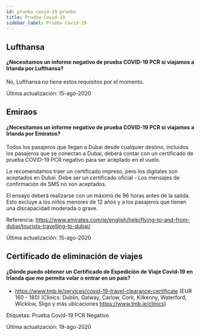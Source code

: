 ```yaml
---
id: prueba covid-19-prueba
title: Prueba Covid-19
sidebar_label: Prueba Covid-19
---
```



## Lufthansa

#### **¿Necesitamos un informe negativo de prueba COVID-19 PCR si viajamos a Irlanda por Lufthansa?**

No, Lufthansa no tiene estos requisitos por el momento.

Última actualización: 15-ago-2020

## Emiraos

#### **¿Necesitamos un informe negativo de prueba COVID-19 PCR si viajamos a Irlanda por Emiratos?**

Todos los pasajeros que llegan a Dubai desde cualquier destino, incluidos los pasajeros que se conectan a Dubai, deberá contar con un certificado de prueba COVID-19 PCR negativo para ser aceptado en el vuelo.

Le recomendamos traer un certificado impreso, pero los digitales son aceptados en Dubai. Debe ser un certificado oficial - Los mensajes de confirmación de SMS no son aceptados.

El ensayo deberá realizarse con un máximo de 96 horas antes de la salida. Esto excluye a los niños menores de 12 años y a los pasajeros que tienen una discapacidad moderada o grave.


Referencia: https://www.emirates.com/ie/english/help/flying-to-and-from-dubai/tourists-travelling-to-dubai/

Última actualización: 15-ago-2020

## Certificado de eliminación de viajes

#### ¿Dónde puedo obtener un Certificado de Expedición de Viaje Covid-19 en Irlanda que me permita volar o entrar en un país?

* https://www.tmb.ie/services/covid-19-travel-clearance-certificate (EUR 160 - 180) (Clinics: Dublin, Galway, Carlow, Cork, Kilkenny, Waterford, Wicklow, Sligo y más ubicaciones https://www.tmb.ie/clinics)

Etiquetas: Prueba Covid-19 PCR Negativo

Última actualización: 19-ago-2020
